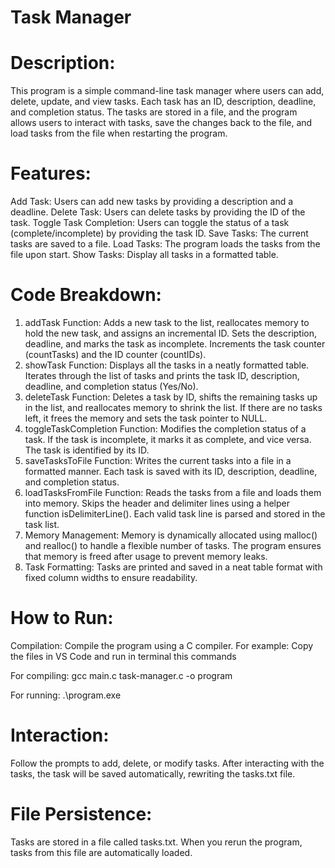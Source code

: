 # Task Manager
# Description:
This program is a simple command-line task manager where users can add, delete, update, and view tasks. Each task has an ID, description, deadline, and completion status. The tasks are stored in a file, and the program allows users to interact with tasks, save the changes back to the file, and load tasks from the file when restarting the program.

# Features:
Add Task: Users can add new tasks by providing a description and a deadline.
Delete Task: Users can delete tasks by providing the ID of the task.
Toggle Task Completion: Users can toggle the status of a task (complete/incomplete) by providing the task ID.
Save Tasks: The current tasks are saved to a file.
Load Tasks: The program loads the tasks from the file upon start.
Show Tasks: Display all tasks in a formatted table.

# Code Breakdown:
1. addTask Function:
Adds a new task to the list, reallocates memory to hold the new task, and assigns an incremental ID.
Sets the description, deadline, and marks the task as incomplete.
Increments the task counter (countTasks) and the ID counter (countIDs).
2. showTask Function:
Displays all the tasks in a neatly formatted table.
Iterates through the list of tasks and prints the task ID, description, deadline, and completion status (Yes/No).
3. deleteTask Function:
Deletes a task by ID, shifts the remaining tasks up in the list, and reallocates memory to shrink the list.
If there are no tasks left, it frees the memory and sets the task pointer to NULL.
4. toggleTaskCompletion Function:
Modifies the completion status of a task. If the task is incomplete, it marks it as complete, and vice versa.
The task is identified by its ID.
5. saveTasksToFile Function:
Writes the current tasks into a file in a formatted manner.
Each task is saved with its ID, description, deadline, and completion status.
6. loadTasksFromFile Function:
Reads the tasks from a file and loads them into memory.
Skips the header and delimiter lines using a helper function isDelimiterLine().
Each valid task line is parsed and stored in the task list.
7. Memory Management:
Memory is dynamically allocated using malloc() and realloc() to handle a flexible number of tasks.
The program ensures that memory is freed after usage to prevent memory leaks.
8. Task Formatting:
Tasks are printed and saved in a neat table format with fixed column widths to ensure readability.

# How to Run:
Compilation: Compile the program using a C compiler. For example:
Copy the files in VS Code and run in terminal this commands

For compiling:
gcc main.c task-manager.c -o program

For running:
.\program.exe


# Interaction:
Follow the prompts to add, delete, or modify tasks.
After interacting with the tasks, the task will be saved automatically, rewriting the tasks.txt file.

# File Persistence:
Tasks are stored in a file called tasks.txt.
When you rerun the program, tasks from this file are automatically loaded.
